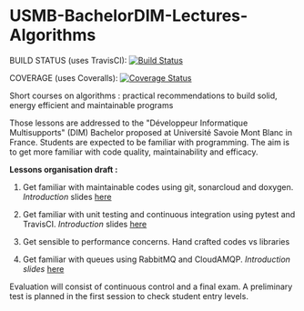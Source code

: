 # USMB-BachelorDIM-Lectures-Algorithms

BUILD STATUS (uses TravisCI): [![Build Status](https://travis-ci.org/ben1lam8/USMB-BachelorDIM-Lectures-Algorithms.svg?branch=master)](https://travis-ci.org/ben1lam8/USMB-BachelorDIM-Lectures-Algorithms)

COVERAGE (uses Coveralls): [![Coverage Status](https://coveralls.io/repos/github/ben1lam8/USMB-BachelorDIM-Lectures-Algorithms/badge.svg?branch=master)](https://coveralls.io/github/ben1lam8/USMB-BachelorDIM-Lectures-Algorithms?branch=master)

Short courses on algorithms : practical recommendations to build solid, energy efficient and maintainable programs

Those lessons are addressed to the "Développeur Informatique Multisupports" (DIM) Bachelor proposed at Université Savoie Mont Blanc in France.
Students are expected to be familiar with programming. The aim is to get more familiar with code quality, maintainability and efficacy.

**Lessons organisation draft :**

1. Get familiar with maintainable codes using git, sonarcloud and doxygen. *Introduction* slides [here](https://docs.google.com/presentation/d/1xXrdokfxOUP-3b1fEPRfieUhOEez7FJeUtauMpjV4bk/edit?usp=sharing)

2. Get familiar with unit testing and continuous integration using pytest and TravisCI. *Introduction* slides [here](https://docs.google.com/presentation/d/1wb93gyr6JuIDfeDvqTkMBxoLulL_yOXDeYp9qR5EaFI/edit?usp=sharing)

3. Get sensible to performance concerns. Hand crafted codes vs libraries

4. Get familiar with queues using RabbitMQ and CloudAMQP. *Introduction slides* [here](https://docs.google.com/presentation/d/1e-KtztT1KN91ynFhzSfDrdF8qvuYPadKe04ifyxtvrg/edit?usp=sharing)

Evaluation will consist of continuous control and a final exam. A preliminary test is planned in the first session to check student entry levels.
